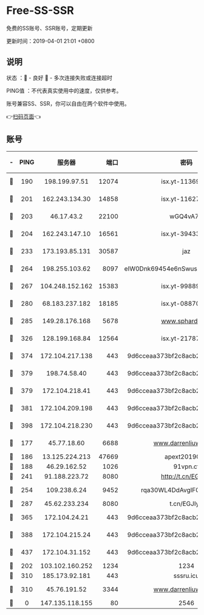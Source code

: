 # Free-SS-SSR

免费的SS账号、SSR账号，定期更新

更新时间：2019-04-01 21:01 +0800

## 说明

状态     ：🙂 - 良好 🙁 - 多次连接失败或连接超时

PING值   ：不代表真实使用中的速度，仅供参考。

账号兼容SS、SSR，你可以自由在两个软件中使用。

👉[扫码页面](https://liesauer.github.io/Free-SS-SSR/)👈

## 账号

|-|PING|服务器|端口|密码|加密方式|区域|
|:----:|:----:|:-----:|-----:|:----:|:----:|:----:|
|🙂|190|198.199.97.51|12074|isx.yt-11369443|aes-256-cfb|US|
|🙂|201|162.243.134.30|14858|isx.yt-11627197|aes-256-cfb|US|
|🙂|203|46.17.43.2|22100|wGQ4vA7D|aes-256-gcm|RU|
|🙂|204|162.243.147.10|16561|isx.yt-39433052|aes-256-cfb|US|
|🙂|233|173.193.85.131|30587|jaz|aes-256-cfb|US|
|🙂|264|198.255.103.62|8097|eIW0Dnk69454e6nSwuspv9DmS201tQ0D|aes-256-cfb|US|
|🙂|267|104.248.152.162|15383|isx.yt-99889610|aes-256-cfb|SG|
|🙂|280|68.183.237.182|18185|isx.yt-08870864|aes-256-cfb|SG|
|🙂|285|149.28.176.168|5678|www.sphard.com|aes-256-cfb|SG|
|🙂|326|128.199.168.84|12564|isx.yt-21787418|aes-256-cfb|SG|
|🙂|374|172.104.217.138|443|9d6cceaa373bf2c8acb22e60b6a58be6|aes-256-cfb|US|
|🙂|379|198.74.58.40|443|9d6cceaa373bf2c8acb22e60b6a58be6|aes-256-cfb|US|
|🙂|379|172.104.218.41|443|9d6cceaa373bf2c8acb22e60b6a58be6|aes-256-cfb|US|
|🙂|381|172.104.209.198|443|9d6cceaa373bf2c8acb22e60b6a58be6|aes-256-cfb|US|
|🙂|398|172.104.218.230|443|9d6cceaa373bf2c8acb22e60b6a58be6|aes-256-cfb|US|
|🙂|177|45.77.18.60|6688|www.darrenliuwei.com|aes-256-cfb|JP|
|🙂|186|13.125.224.213|47669|apext2019001|chacha20|KR|
|🙂|188|46.29.162.52|1026|91vpn.cf|rc4-md5|RU|
|🙂|241|91.188.223.72|8080|http://t.cn/EGJIyrl|rc4-md5|RU|
|🙂|254|109.238.6.24|9452|rqa30WL4DdAvgIFG6Fs3znzTa|aes-256-cfb|FR|
|🙂|287|45.62.233.234|8080|t.cn/EGJIyrl|rc4-md5|CA|
|🙂|365|172.104.24.21|443|9d6cceaa373bf2c8acb22e60b6a58be6|aes-256-cfb|US|
|🙂|388|172.104.215.24|443|9d6cceaa373bf2c8acb22e60b6a58be6|aes-256-cfb|US|
|🙂|437|172.104.31.152|443|9d6cceaa373bf2c8acb22e60b6a58be6|aes-256-cfb|US|
|🙁|202|103.102.160.252|1234|1234|rc4-md5|JP|
|🙁|310|185.173.92.181|443|sssru.icu|rc4-md5|RU|
|🙁|310|45.76.191.52|3344|www.darrenliuwei.com|aes-256-cfb|AU|
|🙁|0|147.135.118.155|80|2546|chacha20|US|
